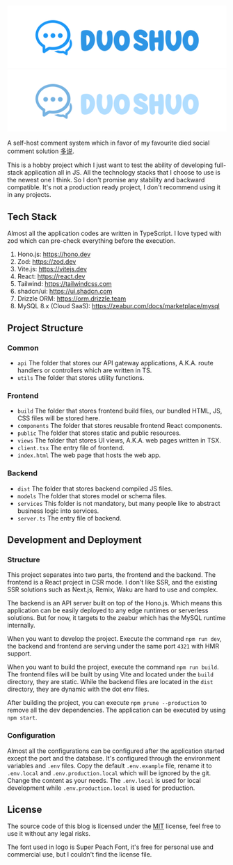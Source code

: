 ![Github Poster](design/duoshuo-github-poster.png#gh-light-mode-only)
![Github Poster](design/duoshuo-github-poster-dark.png#gh-dark-mode-only)

A self-host comment system which in favor of my favourite died social comment
solution [多说](https://github.com/duoshuo).

This is a hobby project which I just want to test the ability of developing full-stack application all in JS.
All the technology stacks that I choose to use is the newest one I think.
So I don't promise any stability and backward compatible.
It's not a production ready project, I don't recommend using it in any projects.

## Tech Stack

Almost all the application codes are written in TypeScript.
I love typed with zod which can pre-check everything before the execution.

1. Hono.js: https://hono.dev
2. Zod: https://zod.dev
3. Vite.js: https://vitejs.dev
4. React: https://react.dev
5. Tailwind: https://tailwindcss.com
6. shadcn/ui: https://ui.shadcn.com
7. Drizzle ORM: https://orm.drizzle.team
8. MySQL 8.x (Cloud SaaS): https://zeabur.com/docs/marketplace/mysql

## Project Structure

### Common

- `api` The folder that stores our API gateway applications, A.K.A. route handlers or controllers which are written in
  TS.
- `utils` The folder that stores utility functions.

### Frontend

- `build` The folder that stores frontend build files, our bundled HTML, JS, CSS files will be stored here.
- `components` The folder that stores reusable frontend React components.
- `public` The folder that stores static and public resources.
- `views` The folder that stores UI views, A.K.A. web pages written in TSX.
- `client.tsx` The entry file of frontend.
- `index.html` The web page that hosts the web app.

### Backend

- `dist` The folder that stores backend compiled JS files.
- `models` The folder that stores model or schema files.
- `services` This folder is not mandatory, but many people like to abstract business logic into services.
- `server.ts` The entry file of backend.

## Development and Deployment

### Structure

This project separates into two parts, the frontend and the backend.
The frontend is a React project in CSR mode.
I don't like SSR, and the existing SSR solutions such as Next.js, Remix, Waku are hard to use and complex.

The backend is an API server built on top of the Hono.js.
Which means this application can be easily deployed to any edge runtimes or serverless solutions.
But for now, it targets to the zeabur which has the MySQL runtime internally.

When you want to develop the project.
Execute the command `npm run dev`, the backend and frontend are serving under the same port `4321` with HMR support.

When you want to build the project, execute the command `npm run build`.
The frontend files will be built by using Vite and located under the `build` directory, they are static.
While the backend files are located in the `dist` directory, they are dynamic with the dot env files.

After building the project, you can execute `npm prune --production` to remove all the dev dependencies.
The application can be executed by using `npm start`.

### Configuration

Almost all the configurations can be configured after the application started except the port and the database.
It's configured through the environment variables and `.env` files.
Copy the default `.env.example` file,
rename it to `.env.local` and `.env.production.local` which will be ignored by the git.
Change the content as your needs.
The `.env.local` is used for local development while `.env.production.local` is used for production.

## License

The source code of this blog is licensed under the [MIT](./LICENSE) license,
feel free to use it without any legal risks.

The font used in logo is Super Peach Font,
it's free for personal use and commercial use, but I couldn't find the license file.

